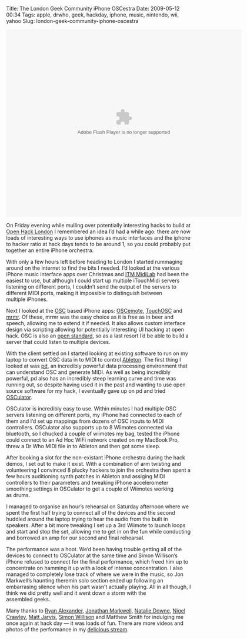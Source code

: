Title: The London Geek Community iPhone OSCestra
Date: 2009-05-12 00:34
Tags: apple, drwho, geek, hackday, iphone, music, nintendo, wii, yahoo
Slug: london-geek-community-iphone-oscestra

<div class="flex-video"><embed src="http://blip.tv/play/AYGAx2aB6RA" type="application/x-shockwave-flash" width="640" height="510" allowscriptaccess="always" allowfullscreen="true"></embed></div>

</p>

On Friday evening while mulling over potentially interesting hacks to
build at [Open Hack London][] I remembered an idea I’d had a while ago:
there are now loads of interesting ways to use iphones as music
interfaces and the iphone to hacker ratio at hack days tends to be
around 1, so you could probably put together an entire iPhone orchestra.

</p>

With only a few hours left before heading to London I started rummaging
around on the internet to find the bits I needed. I’d looked at the
various iPhone music interface apps over Christmas and
[<span class="caps">ITM</span> MidiLab][] had been the easiest to use,
but although I could start up multiple iTouchMidi servers listening on
different ports, I couldn’t send the output of the servers to different
<span class="caps">MIDI</span> ports, making it impossible to
distinguish between multiple iPhones.

</p>

Next I looked at the [<span class="caps">OSC</span>][] based iPhone
apps: [OSCemote][], [TouchOSC][] and [mrmr][]. Of these, mrmr was the
easy choice as it is free as in beer and speech, allowing me to extend
it if needed. It also allows custom interface design via scripting
allowing for potentially interesting <span class="caps">UI</span>
hacking at open hack. <span class="caps">OSC</span> is also an [open
standard][], so as a last resort I’d be able to build a server that
could listen to multiple devices.

</p>

With the client settled on I started looking at existing software to run
on my laptop to convert <span class="caps">OSC</span> data in to
<span class="caps">MIDI</span> to control [Ableton][]. The first thing I
looked at was [pd][], an incredibly powerful data processing environment
that can understand <span class="caps">OSC</span> and generate
<span class="caps">MIDI</span>. As well as being incredibly powerful, pd
also has an incredibly steep learning curve and time was running out, so
despite having used it in the past and wanting to use open source
software for my hack, I eventually gave up on pd and tried
[OSCulator][].

</p>

OSCulator is incredibly easy to use. Within minutes I had multiple
<span class="caps">OSC</span> servers listening on different ports, my
iPhone had connected to each of them and I’d set up mappings from dozens
of <span class="caps">OSC</span> inputs to
<span class="caps">MIDI</span> controllers. OSCulator also supports up
to 8 Wiimotes connected via bluetooth, so I chucked a couple of wiimotes
my bag, tested the iPhone could connect to an Ad Hoc WiFi network
created on my MacBook Pro, threw a Dr Who <span class="caps">MIDI</span>
file in to Ableton and then got some sleep.

</p>

After booking a slot for the non-existant iPhone orchestra during the
hack demos, I set out to make it exist. With a combination of arm
twisting and volunteering I convinced 8 plucky hackers to join the
orchestra then spent a few hours auditioning synth patches in Ableton
and assiging <span class="caps">MIDI</span> controllers to their
parameters and tweaking iPhone accelerometer smoothing settings in
OSCulator to get a couple of Wiimotes working as drums.

</p>

I managed to organise an hour’s rehearsal on Saturday afternoon where we
spent the first half trying to connect all of the devices and the second
huddled around the laptop trying to hear the audio from the built in
speakers. After a bit more tweaking I set up a 3rd Wiimote to launch
loops and start and stop the set, allowing me to get in on the fun while
conducting and borrowed an amp for our second and final rehearsal.

</p>

The performance was a hoot. We’d been having trouble getting all of the
devices to connect to OSCulator at the same time and Simon Willison’s
iPhone refused to connect for the final performance, which freed him up
to concentrate on hamming it up with a look of intense concentration. I
also managed to completely lose track of where we were in the music, so
Jon Markwell’s haunting theremin solo section ended up following an
embarrasing silence when his part wasn’t actually playing. All in all
though, I think we did pretty well and it went down a storm with the
assembled geeks.

</p>

Many thanks to [Ryan Alexander][], [Jonathan Markwell][], [Natalie
Downe][], [Nigel Crawley][], [Matt Jarvis][], [Simon Willison][] and
Matthew Smith for indulging me once again at hack day — it was loads of
fun. There are more videos and photos of the performance in my
[delicious stream][].

</p>

  [Open Hack London]: http://openhacklondon.pbworks.com/FrontPage
  [<span class="caps">ITM</span> MidiLab]: http://itouchmidi.com/
  [<span class="caps">OSC</span>]: http://opensoundcontrol.org/
  [OSCemote]: http://lux.vu/blog/oscemote/
  [TouchOSC]: http://hexler.net/software/touchosc
  [mrmr]: http://poly.share.dj/projects/#mrmr
  [open standard]: http://opensoundcontrol.org/spec-1_0
  [Ableton]: http://www.ableton.com
  [pd]: http://puredata.info/
  [OSCulator]: http://www.osculator.net/wp/
  [Ryan Alexander]: http://rnalexander.wordpress.com/
  [Jonathan Markwell]: http://jimpurbrick.com/feeds/atom/blog/www.jonathanmarkwell.com/
  [Natalie Downe]: http://natbat.net/
  [Nigel Crawley]: http://www.nigelcrawley.co.uk/
  [Matt Jarvis]: http://www.mattjarvis.co.uk/
  [Simon Willison]: http://simonwillison.net/
  [delicious stream]: http://delicious.com/JimPurbrick/londongeekcommunityiphoneoscestra
